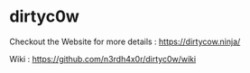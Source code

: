 # dirtyc0w

Checkout the Website for more details : https://dirtycow.ninja/

Wiki : https://github.com/n3rdh4x0r/dirtyc0w/wiki

